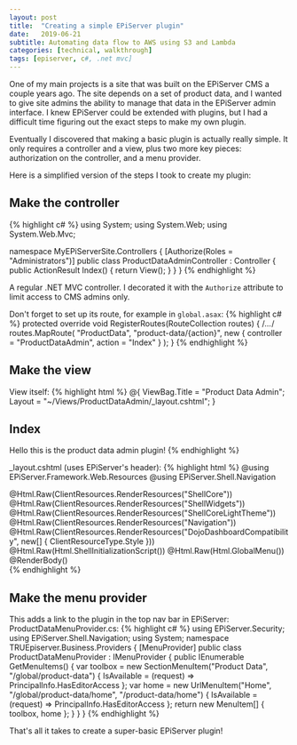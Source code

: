 ```yaml
---
layout: post
title:  "Creating a simple EPiServer plugin"
date:   2019-06-21
subtitle: Automating data flow to AWS using S3 and Lambda
categories: [technical, walkthrough]
tags: [episerver, c#, .net mvc]
---
```


One of my main projects is a site that was built on the EPiServer CMS a couple years ago. The site depends on a set of product data, and I wanted to give site admins the ability to manage that data in the EPiServer admin interface. I knew EPiServer could be extended with plugins, but I had a difficult time figuring out the exact steps to make my own plugin. 

Eventually I discovered that making a basic plugin is actually really simple. It only requires a controller and a view, plus two more key pieces: authorization on the controller, and a menu provider.

Here is a simplified version of the steps I took to create my plugin:

## Make the controller
{% highlight c# %}
using System;
using System.Web;
using System.Web.Mvc;

namespace MyEPiServerSite.Controllers
{
	[Authorize(Roles = "Administrators")]
	public class ProductDataAdminController : Controller
	{
		public ActionResult Index()
		{
			return View();
		}
	}
}
{% endhighlight %}

A regular .NET MVC controller. I decorated it with the `Authorize` attribute to limit access to CMS admins only.

Don't forget to set up its route, for example in `global.asax`:
{% highlight c# %}
protected override void RegisterRoutes(RouteCollection routes)
{
  /*...*/
  routes.MapRoute(
    "ProductData",
    "product-data/{action}",
    new { controller = "ProductDataAdmin", action = "Index" }
  );
}
{% endhighlight %}

## Make the view
View itself:
{% highlight html %}
@{
  ViewBag.Title = "Product Data Admin";
  Layout = "~/Views/ProductDataAdmin/_layout.cshtml";
}
<h2>Index</h2>
Hello this is the product data admin plugin!
{% endhighlight %}

_layout.cshtml (uses EPiServer's header):
{% highlight html %}
@using EPiServer.Framework.Web.Resources
@using EPiServer.Shell.Navigation
<!DOCTYPE html>
<html>
<head>
  <meta name="viewport" content="width=device-width" />
  <title>@ViewBag.Title</title>
  <!-- Shell -->
  @Html.Raw(ClientResources.RenderResources("ShellCore"))
  @Html.Raw(ClientResources.RenderResources("ShellWidgets"))
  <!-- LightTheme -->
  @Html.Raw(ClientResources.RenderResources("ShellCoreLightTheme"))
  <!-- Navigation -->
  @Html.Raw(ClientResources.RenderResources("Navigation"))
  <!-- Dojo Dashboard -->
  @Html.Raw(ClientResources.RenderResources("DojoDashboardCompatibility", new[] { ClientResourceType.Style }))
</head>
<body>
  @Html.Raw(Html.ShellInitializationScript())
  @Html.Raw(Html.GlobalMenu())
  <div>
    @RenderBody()
  </div>
</body>
</html>
{% endhighlight %}

## Make the menu provider
This adds a link to the plugin in the top nav bar in EPiServer:
ProductDataMenuProvider.cs:
{% highlight c# %}
using EPiServer.Security;
using EPiServer.Shell.Navigation;
using System;
namespace TRUEpiserver.Business.Providers
{
	[MenuProvider]
	public class ProductDataMenuProvider : IMenuProvider
	{
		public IEnumerable<MenuItem> GetMenuItems()
		{
			var toolbox = new SectionMenuItem("Product Data", "/global/product-data")
			{
				IsAvailable = (request) => PrincipalInfo.HasEditorAccess
			};
			var home = new UrlMenuItem("Home", "/global/product-data/home", "/product-data/home")
			{
				IsAvailable = (request) => PrincipalInfo.HasEditorAccess
			};
			return new MenuItem[] { toolbox, home };
		}
	}
}
{% endhighlight %}

That's all it takes to create a super-basic EPiServer plugin!